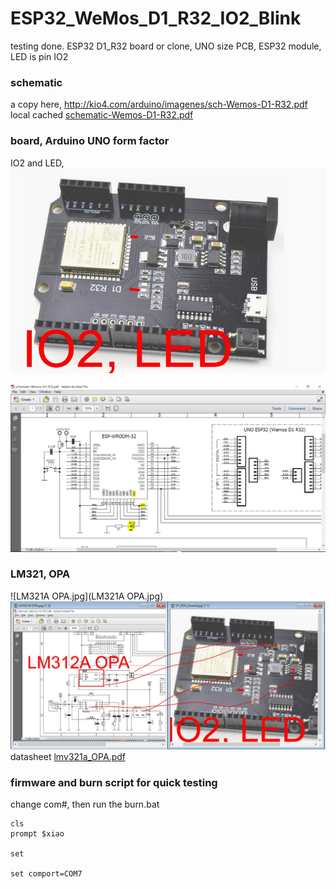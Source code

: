 # ESP32_WeMos_D1_R32_IO2_Blink
testing done. ESP32 D1_R32 board or clone, UNO size PCB, ESP32 module, LED is pin IO2

### schematic
a copy here, http://kio4.com/arduino/imagenes/sch-Wemos-D1-R32.pdf  
local cached [schematic-Wemos-D1-R32.pdf](schematic-Wemos-D1-R32.pdf)  

### board, Arduino UNO form factor
IO2 and LED,  
![D1_R32_board.jpg](D1_R32_board.jpg)  

![D1_R32_sch_LED_pin.jpg](D1_R32_sch_LED_pin.jpg)  

### LM321, OPA
![LM321A OPA.jpg](LM321A OPA.jpg)  
![LM321.JPG](LM321.JPG)  
datasheet [lmv321a_OPA.pdf](lmv321a_OPA.pdf)  

### firmware and burn script for quick testing
change com#, then run the burn.bat

```
cls
prompt $xiao

set 

set comport=COM7
```
